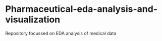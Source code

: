 # Pharmaceutical-eda-analysis-and-visualization
Repository focussed on EDA analysis of medical data
